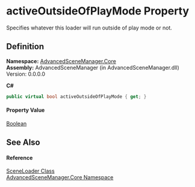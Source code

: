 # activeOutsideOfPlayMode Property


Specifies whatever this loader will run outside of play mode or not.



## Definition
**Namespace:** <a href="N_AdvancedSceneManager_Core.md">AdvancedSceneManager.Core</a>  
**Assembly:** AdvancedSceneManager (in AdvancedSceneManager.dll) Version: 0.0.0.0

**C#**
``` C#
public virtual bool activeOutsideOfPlayMode { get; }
```



#### Property Value
<a href="https://learn.microsoft.com/dotnet/api/system.boolean" target="_blank" rel="noopener noreferrer">Boolean</a>

## See Also


#### Reference
<a href="T_AdvancedSceneManager_Core_SceneLoader.md">SceneLoader Class</a>  
<a href="N_AdvancedSceneManager_Core.md">AdvancedSceneManager.Core Namespace</a>  
